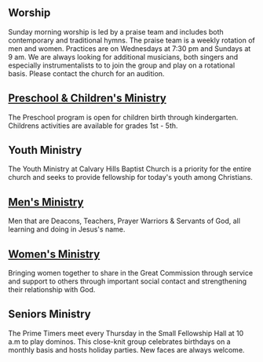 ## Worship
Sunday morning worship is led by a praise team and includes both contemporary and traditional hymns. The praise team is a weekly rotation of men and women. Practices are on Wednesdays at 7:30 pm and Sundays at 9 am. We are always looking for additional musicians, both singers and especially instrumentalists to to join the group and play on a rotational basis.  Please contact the church for an audition.

## [Preschool & Children's Ministry](childrens.md)
The Preschool program is open for children birth through kindergarten. Childrens activities are available for grades 1st - 5th.

## Youth Ministry
The Youth Ministry at Calvary Hills Baptist Church is a priority for the entire church and seeks to provide fellowship for today's youth among Christians.

## [Men's Ministry](mens.md)
Men that are Deacons, Teachers, Prayer Warriors & Servants of God, all learning and doing in Jesus's name.

## [Women's Ministry](womens.md)
Bringing women together to share in the Great Commission through service and support to others through important social contact and strengthening their relationship with God.

## Seniors Ministry
The Prime Timers meet every Thursday in the Small Fellowship Hall at 10 a.m to play dominos. This close-knit group celebrates birthdays on a monthly basis and hosts holiday parties.
New faces are always welcome.
